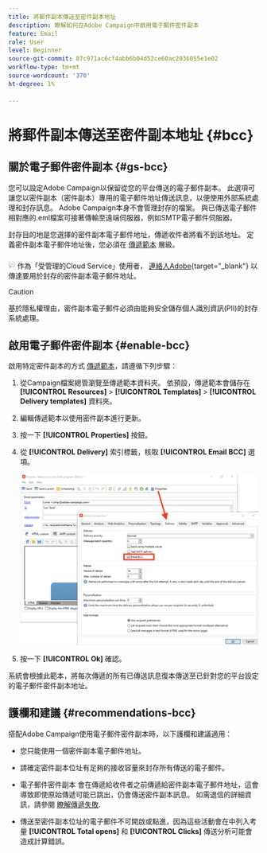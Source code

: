 ```yaml
---
title: 將郵件副本傳送至密件副本地址
description: 瞭解如何在Adobe Campaign中啟用電子郵件密件副本
feature: Email
role: User
level: Beginner
source-git-commit: 87c971ac6cf4abb6b04d52ce60ac2036055e1e02
workflow-type: tm+mt
source-wordcount: '370'
ht-degree: 1%

---
```



# 將郵件副本傳送至密件副本地址 {#bcc}

<!--
>[!NOTE]
>
>This capability is available starting Campaign v8.3. To check your version, refer to [this section](../start/compatibility-matrix.md#how-to-check-your-campaign-version-and-buildversion)-->

## 關於電子郵件密件副本 {#gs-bcc}

您可以設定Adobe Campaign以保留從您的平台傳送的電子郵件副本。 此選項可讓您以密件副本（密件副本）專用的電子郵件地址傳送訊息，以便使用外部系統處理和封存訊息。
Adobe Campaign本身不會管理封存的檔案。 與已傳送電子郵件相對應的.eml檔案可接著傳輸至遠端伺服器，例如SMTP電子郵件伺服器。

封存目的地是您選擇的密件副本電子郵件地址，傳遞收件者將看不到該地址。 定義密件副本電子郵件地址後，您必須在 [傳遞範本](create-templates.md) 層級。

![](../assets/do-not-localize/speech.png)  作為「受管理的Cloud Service」使用者， [連絡人Adobe](../start/campaign-faq.md#support){target="_blank"} 以傳達要用於封存的密件副本電子郵件地址。

>[!CAUTION]
>
>基於隱私權理由，密件副本電子郵件必須由能夠安全儲存個人識別資訊(PII)的封存系統處理。


## 啟用電子郵件密件副本 {#enable-bcc}

啟用特定密件副本的方式 [傳遞範本](create-templates.md)，請遵循下列步驟：

1. 從Campaign檔案總管瀏覽至傳遞範本資料夾。 依預設，傳遞範本會儲存在 **[!UICONTROL Resources]** > **[!UICONTROL Templates]** > **[!UICONTROL Delivery templates]** 資料夾。
1. 編輯傳遞範本以使用密件副本進行更新。
1. 按一下 **[!UICONTROL Properties]** 按鈕。
1. 從 **[!UICONTROL Delivery]** 索引標籤，核取 **[!UICONTROL Email BCC]** 選項。

   ![](assets/email-bcc.png)

1. 按一下 **[!UICONTROL Ok]** 確認。

系統會根據此範本，將每次傳遞的所有已傳送訊息復本傳送至已針對您的平台設定的電子郵件密件副本地址。

## 護欄和建議 {#recommendations-bcc}

搭配Adobe Campaign使用電子郵件密件副本時，以下護欄和建議適用：

* 您只能使用一個密件副本電子郵件地址。

* 請確定密件副本位址有足夠的接收容量來封存所有傳送的電子郵件。

* 電子郵件密件副本 <!--with Enhanced MTA--> 會在傳遞給收件者之前傳遞給密件副本電子郵件地址，這會導致即使原始傳遞可能已跳出，仍會傳送密件副本訊息。 如需退信的詳細資訊，請參閱 [瞭解傳遞失敗](delivery-failures.md).

* 傳送至密件副本位址的電子郵件不可開啟或點進，因為這些活動會在中列入考量 **[!UICONTROL Total opens]** 和 **[!UICONTROL Clicks]** 傳送分析可能會造成計算錯誤。

<!--Only successfully sent emails are taken in account, bounces are not.-->
